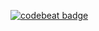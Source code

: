 [![codebeat badge](https://codebeat.co/badges/7cc79ed2-f11f-4e97-a42a-b6d9e2696282)](https://codebeat.co/projects/github-com-incplusplus-bigtoolbox-network-master)
